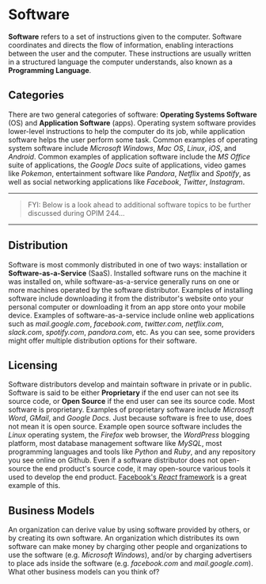 # Software

**Software** refers to a set of instructions given to the computer. Software coordinates and directs the flow of information, enabling interactions between the user and the computer. These instructions are usually written in a structured language the computer understands, also known as a **Programming Language**.

## Categories

There are two general categories of software: **Operating Systems Software** (OS) and **Application Software** (apps). Operating system software provides lower-level instructions to help the computer do its job, while application software helps the user perform some task. Common examples of operating system software include *Microsoft Windows*, *Mac OS*, *Linux*, *iOS*, and *Android*. Common examples of application software include the *MS Office* suite of applications, the *Google Docs* suite of applications, video games like *Pokemon*, entertainment software like *Pandora*, *Netflix* and *Spotify*, as well as social networking applications like *Facebook*, *Twitter*, *Instagram*.

<hr>

> FYI: Below is a look ahead to additional software topics to be further discussed during OPIM 244...

<hr>

## Distribution

Software is most commonly distributed in one of two ways: installation or **Software-as-a-Service** (SaaS). Installed software runs on the machine it was installed on, while software-as-a-service generally runs on one or more machines operated by the software distributor. Examples of installing software include downloading it from the distributor's website onto your personal computer or downloading it from an app store onto your mobile device. Examples of software-as-a-service include online web applications such as *mail.google.com*, *facebook.com*, *twitter.com*, *netflix.com*, *slack.com*, *spotify.com*, *pandora.com*, etc. As you can see, some providers might offer multiple distribution options for their software.

## Licensing

Software distributors develop and maintain software in private or in public. Software is said to be either **Proprietary** if the end user can not see its source code, or **Open Source** if the end user can see its source code. Most software is proprietary. Examples of proprietary software include *Microsoft Word*, *GMail*, and *Google Docs*. Just because software is free to use, does not mean it is open source. Example open source software includes the *Linux* operating system, the *Firefox* web browser, the *WordPress* blogging platform, most database management software like *MySQL*, most programming languages and tools like *Python* and *Ruby*, and any repository you see online on Github. Even if a software distributor does not open-source the end product's source code, it may open-source various tools it used to develop the end product. [Facebook's *React* framework](https://github.com/facebook/react) is a great example of this.

## Business Models

An organization can derive value by using software provided by others, or by creating its own software. An organization which distributes its own software can make money by charging other people and organizations to use the software (e.g. *Microsoft Windows*), and/or by charging advertisers to place ads inside the software (e.g. *facebook.com* and *mail.google.com*). What other business models can you think of?
